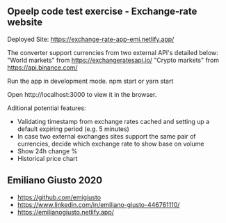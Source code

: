 ## Opeelp code test exercise - Exchange-rate website 

Deployed Site:
https://exchange-rate-app-emi.netlify.app/

The converter support currencies from two external API's detailed below:
"World markets" from https://exchangeratesapi.io/
"Crypto markets" from https://api.binance.com/

Run the app in development mode.
npm start or yarn start

Open http://localhost:3000 to view it in the browser.


Aditional potential features:
- Validating timestamp from exchange rates cached and setting up a default expiring period (e.g. 5 minutes)
- In case two external exchanges sites support the same pair of currencies, decide which exchange rate to show base on volume
- Show 24h change %
- Historical price chart

## Emiliano Giusto 2020
- https://github.com/emigiusto
- https://www.linkedin.com/in/emiliano-giusto-446761110/
- https://emilianogiusto.netlify.app/